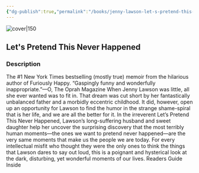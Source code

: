 ```yaml
---
{"dg-publish":true,"permalink":"/books/jenny-lawson-let-s-pretend-this-never-happened/","title":"Let's Pretend This Never Happened","tags":["non-fiction","autobiography"]}
---
```




![cover|150](http://books.google.com/books/content?id=TsrOgbRduMkC&printsec=frontcover&img=1&zoom=1&edge=curl&source=gbs_api)

## Let's Pretend This Never Happened

### Description

The #1 New York Times bestselling (mostly true) memoir from the hilarious author of Furiously Happy. “Gaspingly funny and wonderfully inappropriate.”—O, The Oprah Magazine When Jenny Lawson was little, all she ever wanted was to fit in. That dream was cut short by her fantastically unbalanced father and a morbidly eccentric childhood. It did, however, open up an opportunity for Lawson to find the humor in the strange shame-spiral that is her life, and we are all the better for it. In the irreverent Let’s Pretend This Never Happened, Lawson’s long-suffering husband and sweet daughter help her uncover the surprising discovery that the most terribly human moments—the ones we want to pretend never happened—are the very same moments that make us the people we are today. For every intellectual misfit who thought they were the only ones to think the things that Lawson dares to say out loud, this is a poignant and hysterical look at the dark, disturbing, yet wonderful moments of our lives. Readers Guide Inside
```